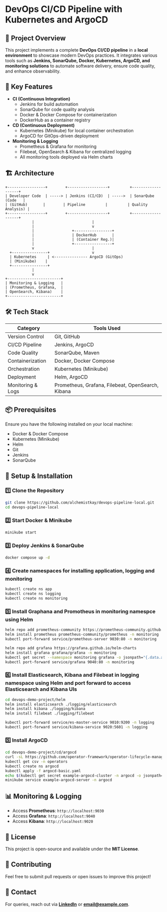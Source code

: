 # DevOps CI/CD Pipeline with Kubernetes and ArgoCD

## 🚀 Project Overview

This project implements a complete **DevOps CI/CD pipeline** in a **local environment** to showcase modern DevOps practices. It integrates various tools such as **Jenkins, SonarQube, Docker, Kubernetes, ArgoCD, and monitoring solutions** to automate software delivery, ensure code quality, and enhance observability.

## 🔧 Key Features

- **CI (Continuous Integration)**
  - Jenkins for build automation
  - SonarQube for code quality analysis
  - Docker & Docker Compose for containerization
  - DockerHub as a container registry
- **CD (Continuous Deployment)**
  - Kubernetes (Minikube) for local container orchestration
  - ArgoCD for GitOps-driven deployment
- **Monitoring & Logging**
  - Prometheus & Grafana for monitoring
  - Filebeat, OpenSearch & Kibana for centralized logging
  - All monitoring tools deployed via Helm charts

## 🏗 Architecture

```plaintext
+-----------------+        +------------------+         +-------------------+
| Developer Code  | -----> | Jenkins (CI/CD)  | ----->  | SonarQube (Code   |
| (GitHub)       |        | Pipeline         |         | Quality Analysis) |
+-----------------+        +------------------+         +-------------------+
            |                          |
            |                          v
            |                 +-----------------+
            |                 | DockerHub       |
            |                 | (Container Reg.)|
            |                 +-----------------+
            v                          |
  +----------------+                   v
  | Kubernetes     | <--------------- ArgoCD (GitOps)
  | (Minikube)    |
  +----------------+
            |
            v
+------------------------+
| Monitoring & Logging   |
| (Prometheus, Grafana,  |
| OpenSearch, Kibana)    |
+------------------------+
```

## 🛠️ Tech Stack

| Category          | Tools Used                                        |
| ----------------- | ------------------------------------------------- |
| Version Control   | Git, GitHub                                       |
| CI/CD Pipeline    | Jenkins, ArgoCD                                   |
| Code Quality      | SonarQube, Maven                                  |
| Containerization  | Docker, Docker Compose                            |
| Orchestration     | Kubernetes (Minikube)                             |
| Deployment        | Helm, ArgoCD                                      |
| Monitoring & Logs | Prometheus, Grafana, Filebeat, OpenSearch, Kibana |

## 📦 Prerequisites

Ensure you have the following installed on your local machine:

- Docker & Docker Compose
- Kubernetes (Minikube)
- Helm
- Git
- Jenkins
- SonarQube

## 🚀 Setup & Installation

### 1️⃣ Clone the Repository

```bash
git clone https://github.com/alchemistkay/devops-pipeline-local.git
cd devops-pipeline-local
```

### 2️⃣ Start Docker & Minikube

```bash
minikube start
```

### 3️⃣ Deploy Jenkins & SonarQube

```bash
docker compose up -d
```

### 4️⃣ Create namespaces for installing application, logging and monitoring

```bash
kubectl create ns app
kubectl create ns logging
kubectl create ns monitoring
```

### 5️⃣ Install Graphana and Promotheus in monitoring namespce using Helm

```bash
helm repo add prometheus-community https://prometheus-community.github.io/helm-charts
helm install prometheus prometheus-community/prometheus -n monitoring
kubectl port-forward service/prometheus-server 9030:80 -n monitoring
```

```bash
helm repo add grafana https://grafana.github.io/helm-charts
helm install grafana grafana/grafana -n monitoring
kubectl get secret --namespace monitoring grafana -o jsonpath="{.data.admin-password}" | base64 --decode ; echo
kubectl port-forward service/grafana 9040:80 -n monitoring
```

### 6️⃣ Install Elasticsearch, Kibana and Filebeat in logging namespace using Helm and port forward to access Elasticsearch and Kibana UIs

```bash
cd devops-demo-project/helm
helm install elasticsearch ./logging/elasticsearch
helm install kibana ./logging/kibana
helm install filebeat ./logging/filebeat

kubectl port-forward service/es-master-service 9010:9200 -n logging
kubectl port-forward service/kibana-service 9020:5601 -n logging
```

### 5️⃣ Install ArgoCD

```bash
cd devops-demo-project/cd/argocd
curl -sL https://github.com/operator-framework/operator-lifecycle-manager/releases/download/v0.28.0/install.sh | bash -s v0.28.0
kubectl get csv -n operators
kubectl create ns argocd
kubectl apply -f argocd-basic.yaml
echo $(kubectl get secret example-argocd-cluster -n argocd -o jsonpath="{.data.admin\.password}" | base64 —decode)
minikube service example-argocd-server -n argocd
```

## 📊 Monitoring & Logging

- Access **Prometheus**: `http://localhost:9030`
- Access **Grafana**: `http://localhost:9040`
- Access **Kibana**: `http://localhost:9020`

## 📜 License

This project is open-source and available under the **MIT License**.

## 🤝 Contributing

Feel free to submit pull requests or open issues to improve this project!

## 📩 Contact

For queries, reach out via [**LinkedIn**](https://www.linkedin.com/in/kwaku-danso-366196120/) or [**email@example.com**](mailto\:kwaku.danso03@gmail.com).

